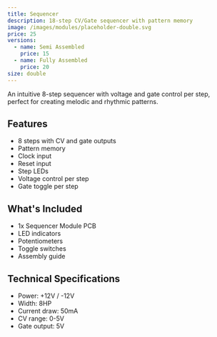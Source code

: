 ```yaml
---
title: Sequencer
description: 18-step CV/Gate sequencer with pattern memory
image: /images/modules/placeholder-double.svg
price: 25
versions:
  - name: Semi Assembled
    price: 15
  - name: Fully Assembled
    price: 20
size: double
---
```


An intuitive 8-step sequencer with voltage and gate control per step, perfect for creating melodic and rhythmic patterns.

## Features

- 8 steps with CV and gate outputs
- Pattern memory
- Clock input
- Reset input
- Step LEDs
- Voltage control per step
- Gate toggle per step

## What's Included

- 1x Sequencer Module PCB
- LED indicators
- Potentiometers
- Toggle switches
- Assembly guide

## Technical Specifications

- Power: +12V / -12V
- Width: 8HP
- Current draw: 50mA
- CV range: 0-5V
- Gate output: 5V 